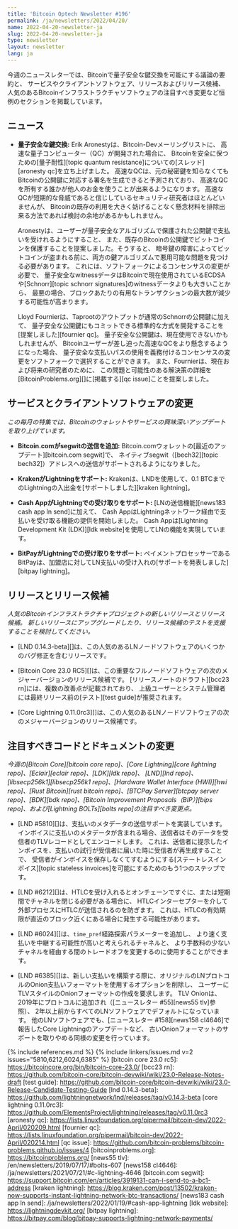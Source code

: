 ```yaml
---
title: 'Bitcoin Optech Newsletter #196'
permalink: /ja/newsletters/2022/04/20/
name: 2022-04-20-newsletter-ja
slug: 2022-04-20-newsletter-ja
type: newsletter
layout: newsletter
lang: ja
---
```

今週のニュースレターでは、Bitcoinで量子安全な鍵交換を可能にする議論の要約と、
サービスやクライアントソフトウェア、リリースおよびリリース候補、
人気のあるBitcoinインフラストラクチャソフトウェアの注目すべき変更など恒例のセクションを掲載しています。

## ニュース

- **<!--quantum-safe-key-exchange-->量子安全な鍵交換:** Erik Aronestyは、Bitcoin-Devメーリングリストに、
  高速な量子コンピューター（QC）が開発された場合に、
  Bitcoinを安全に保つための[量子耐性][topic quantum resistance]についての[スレッド][aronesty qc]を立ち上げました。
  高速なQCは、元の秘密鍵を知らなくてもBitcoinの公開鍵に対応する署名を生成できると予測されており、
  高速なQCを所有する誰かが他人のお金を使うことが出来るようになります。
  高速なQCが短期的な脅威であると信じしているセキュリティ研究者はほとんどいませんが、
  Bitcoinの既存の利用を大きく妨げることなく懸念材料を排除出来る方法であれば検討の余地があるかもしれません。

    Aronestyは、ユーザーが量子安全なアルゴリズムで保護された公開鍵で支払いを受けれるようにすること、
    また、既存のBitcoinの公開鍵でビットコインを保護することを提案しました。そうすると、
    暗号鍵の障害によってビットコインが盗まれる前に、両方の鍵アルゴリズムで悪用可能な問題を見つける必要があります。
    これには、ソフトフォークによるコンセンサスの変更が必要で、
    量子安全なwitnessデータはBitcoinで現在使用されているECDSAや[Schnorr][topic schnorr signatures]のwitnessデータよりも大きいことから、
    最悪の場合、ブロックあたりの有用なトランザクションの最大数が減少する可能性が高まります。

    Lloyd Fournierは、Taprootのアウトプットが通常のSchnorrの公開鍵に加えて、
    量子安全な公開鍵にもコミットできる標準的な方式を開発することを[提案しました][fournier qc]。
    量子安全な公開鍵は、現在使用できないかもしれませんが、
    Bitcoinユーザーが差し迫った高速なQCをより懸念するようになった場合、
    量子安全な支払いパスの使用を義務付けるコンセンサスの変更をソフトフォークで選択することができます。
    また、Fournierは、現在および将来の研究者のために、
    この問題と可能性のある解決策の詳細を[BitcoinProblems.org][]に[掲載する][qc issue]ことを提案しました。

## サービスとクライアントソフトウェアの変更

*この毎月の特集では、Bitcoinのウォレットやサービスの興味深いアップデートを取り上げています。*

- **Bitcoin.comがsegwitの送信を追加:**
  Bitcoin.comウォレットの[最近のアップデート][bitcoin.com segwit]で、
  ネイティブsegwit（[bech32][topic bech32]）アドレスへの送信がサポートされるようになりました。

- **KrakenがLightningをサポート:**
  Krakenは、LNDを使用して、0.1 BTCまでのLightningの入出金を[サポートしました][kraken lightning]。

- **Cash AppがLightningでの受け取りをサポート:**
  [LNの送信機能][news183 cash app ln send]に加えて、
  Cash AppはLightningネットワーク経由で支払いを受け取る機能の提供を開始しました。
  Cash Appは[Lightning Development Kit (LDK)][ldk website]を使用してLNの機能を実現しています。

- **BitPayがLightningでの受け取りをサポート:**
  ペイメントプロセッサーであるBitPayは、加盟店に対してLN支払いの受け入れの[サポートを発表しました][bitpay lightning]。

## リリースとリリース候補

*人気のBitcoinインフラストラクチャプロジェクトの新しいリリースとリリース候補。
新しいリリースにアップグレードしたり、リリース候補のテストを支援することを検討してください。*

- [LND 0.14.3-beta][]は、この人気のあるLNノードソフトウェアのいくつかのバグ修正を含むリリースです。

- [Bitcoin Core 23.0 RC5][]は、この重要なフルノードソフトウェアの次のメジャーバージョンのリリース候補です。
  [リリースノートのドラフト][bcc23 rn]には、複数の改善点が記載されており、
  上級ユーザーとシステム管理者には最終リリース前の[テスト][test guide]が推奨されます。

- [Core Lightning 0.11.0rc3][]は、この人気のあるLNノードソフトウェアの次のメジャーバージョンのリリース候補です。

## 注目すべきコードとドキュメントの変更

*今週の[Bitcoin Core][bitcoin core repo]、[Core
Lightning][core lightning repo]、[Eclair][eclair repo]、[LDK][ldk repo]、
[LND][lnd repo]、[libsecp256k1][libsecp256k1 repo]、[Hardware Wallet
Interface (HWI)][hwi repo]、[Rust Bitcoin][rust bitcoin repo]、[BTCPay
Server][btcpay server repo]、[BDK][bdk repo]、[Bitcoin Improvement
Proposals（BIP）][bips repo]、および[Lightning BOLTs][bolts repo]の注目すべき変更点。*

- [LND #5810][]は、支払いのメタデータの送信サポートを実装しています。
  インボイスに支払いのメタデータが含まれる場合、送信者はそのデータを受信者のTLVレコードとしてエンコードします。
  これは、送信者に提示したインボイスを、支払いの試行が受信者に届いた時に受信者が再生成することで、
  受信者がインボイスを保存しなくてすむようにする[ステートレスインボイス][topic stateless invoices]を可能にするためのもう1つのステップです。

- [LND #6212][]は、HTLCを受け入れるとオンチェーンですぐに、または短期間でチャネルを閉じる必要がある場合に、
  HTLCインターセプターを介して外部プロセスにHTLCが送信されるのを防ぎます。
  これは、HTLCの有効期限が直近のブロック近くにある場合に発生する可能性があります。

- [LND #6024][]は、`time_pref`経路探索パラメーターを追加し、
  より速く支払いを中継する可能性が高いと考えられるチャネルと、
  より手数料の少ないチャネルを経由する間のトレードオフを変更するのに使用することができます。

- [LND #6385][]は、新しい支払いを構築する際に、オリジナルのLNプロトコルのOnion支払いフォーマットを使用するオプションを削除し、
  ユーザーにTLVスタイルのOnionフォーマットの作成を要求します。
  TLV Onionは、2019年にプロトコルに追加され（[ニュースレター #55][news55 tlv]参照）、
  2年以上前からすべてのLNソフトウェアでデフォルトになっています。
  他のLNソフトウェアでも、[ニュースレター #158][news158 cl4646]で報告したCore Lightningのアップデートなど、
  古いOnionフォーマットのサポートを取りやめる同様の変更を行っています。

{% include references.md %}
{% include linkers/issues.md v=2 issues="5810,6212,6024,6385" %}
[bitcoin core 23.0 rc5]: https://bitcoincore.org/bin/bitcoin-core-23.0/
[bcc23 rn]: https://github.com/bitcoin-core/bitcoin-devwiki/wiki/23.0-Release-Notes-draft
[test guide]: https://github.com/bitcoin-core/bitcoin-devwiki/wiki/23.0-Release-Candidate-Testing-Guide
[lnd 0.14.3-beta]: https://github.com/lightningnetwork/lnd/releases/tag/v0.14.3-beta
[core lightning 0.11.0rc3]: https://github.com/ElementsProject/lightning/releases/tag/v0.11.0rc3
[aronesty qc]: https://lists.linuxfoundation.org/pipermail/bitcoin-dev/2022-April/020209.html
[fournier qc]: https://lists.linuxfoundation.org/pipermail/bitcoin-dev/2022-April/020214.html
[qc issue]: https://github.com/bitcoin-problems/bitcoin-problems.github.io/issues/4
[bitcoinproblems.org]: https://bitcoinproblems.org/
[news55 tlv]: /en/newsletters/2019/07/17/#bolts-607
[news158 cl4646]: /ja/newsletters/2021/07/21/#c-lightning-4646
[bitcoin.com segwit]: https://support.bitcoin.com/en/articles/3919131-can-i-send-to-a-bc1-address
[kraken lightning]: https://blog.kraken.com/post/13502/kraken-now-supports-instant-lightning-network-btc-transactions/
[news183 cash app ln send]: /ja/newsletters/2022/01/19/#cash-app-lightning
[ldk website]: https://lightningdevkit.org/
[bitpay lightning]: https://bitpay.com/blog/bitpay-supports-lightning-network-payments/
